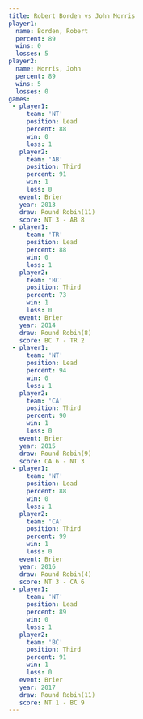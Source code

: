 ```yaml
---
title: Robert Borden vs John Morris
player1:              
  name: Borden, Robert
  percent: 89         
  wins: 0             
  losses: 5           
player2:              
  name: Morris, John  
  percent: 89         
  wins: 5             
  losses: 0           
games:
 - player1:        
     team: 'NT'    
     position: Lead
     percent: 88   
     win: 0        
     loss: 1       
   player2:         
     team: 'AB'     
     position: Third
     percent: 91    
     win: 1         
     loss: 0        
   event: Brier         
   year: 2013           
   draw: Round Robin(11)
   score: NT 3 - AB 8   
 - player1:        
     team: 'TR'    
     position: Lead
     percent: 88   
     win: 0        
     loss: 1       
   player2:         
     team: 'BC'     
     position: Third
     percent: 73    
     win: 1         
     loss: 0        
   event: Brier        
   year: 2014          
   draw: Round Robin(8)
   score: BC 7 - TR 2  
 - player1:        
     team: 'NT'    
     position: Lead
     percent: 94   
     win: 0        
     loss: 1       
   player2:         
     team: 'CA'     
     position: Third
     percent: 90    
     win: 1         
     loss: 0        
   event: Brier        
   year: 2015          
   draw: Round Robin(9)
   score: CA 6 - NT 3  
 - player1:        
     team: 'NT'    
     position: Lead
     percent: 88   
     win: 0        
     loss: 1       
   player2:         
     team: 'CA'     
     position: Third
     percent: 99    
     win: 1         
     loss: 0        
   event: Brier        
   year: 2016          
   draw: Round Robin(4)
   score: NT 3 - CA 6  
 - player1:        
     team: 'NT'    
     position: Lead
     percent: 89   
     win: 0        
     loss: 1       
   player2:         
     team: 'BC'     
     position: Third
     percent: 91    
     win: 1         
     loss: 0        
   event: Brier         
   year: 2017           
   draw: Round Robin(11)
   score: NT 1 - BC 9   
---
```

